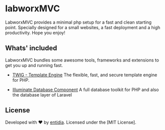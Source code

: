 # labworxMVC

LabworxMVC provides a minimal php setup for a fast and clean starting point. Specially designed for a small websites, a fast deployment and a high productivity. Hope you enjoy!


## Whats' included
LabworxMVC bundles some awesome tools, frameworks and extensions to get you up and running fast.

- [TWIG - Template Engine](https://twig.symfony.com/)
  The flexible, fast, and secure template engine for PHP.

- [Illuminate Database Component](https://github.com/illuminate/database)
  A full database toolkit for PHP and also the database layer of Laravel

## License

Developed with ♥ by [entidia](https://entidia.de). Licensed under the [MIT License].
